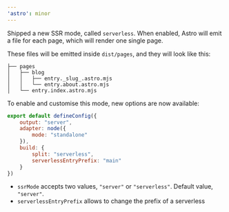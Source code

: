 ```yaml
---
'astro': minor
---
```


Shipped a new SSR mode, called `serverless`. 
When enabled, Astro will emit a file for each page, which will render one single page.

These files will be emitted inside `dist/pages`, and they will look like this:

```
├── pages
│   ├── blog
│   │   ├── entry._slug_.astro.mjs
│   │   └── entry.about.astro.mjs
│   └── entry.index.astro.mjs
```

To enable and customise this mode, new options are now available:

```js
export default defineConfig({
    output: "server",
    adapter: node({
        mode: "standalone"
    }),
    build: {
        split: "serverless",
        serverlessEntryPrefix: "main"
    }
})
```

- `ssrMode` accepts two values, `"server"` or `"serverless"`. Default value, `"server"`. 
- `serverlessEntryPrefix` allows to change the prefix of a serverless
